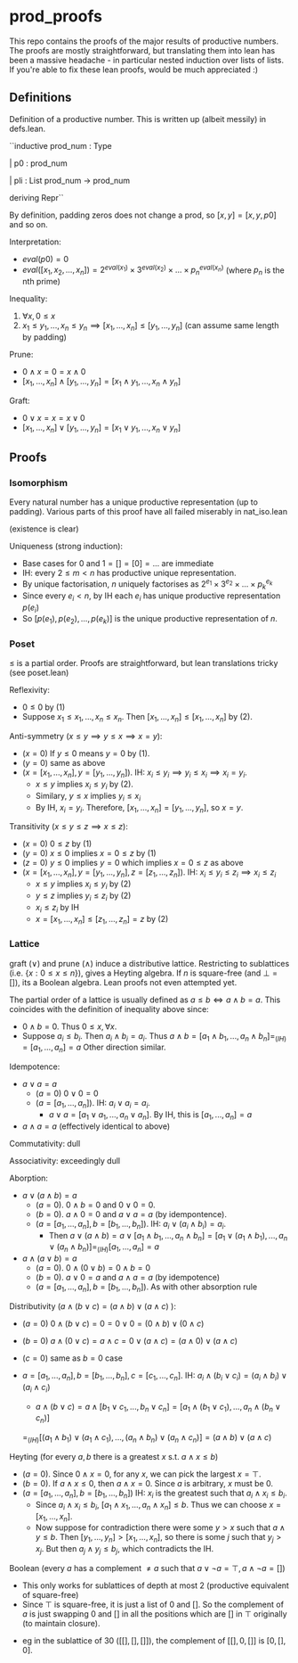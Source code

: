 # prod_proofs

This repo contains the proofs of the major results of productive numbers. The proofs are mostly straightforward, but translating them into lean has been a massive headache - in particular nested induction over lists of lists. If you're able to fix these lean proofs, would be much appreciated :)


## Definitions

Definition of a productive number. This is written up (albeit messily) in defs.lean.

``inductive prod_num : Type

| p0 : prod_num

| pli : List prod_num → prod_num

deriving Repr``

By definition, padding zeros does not change a prod, so $[x, y] = [x, y, p0]$ and so on.

Interpretation:
* $eval(p0) = 0$
* $eval([x_1, x_2, ..., x_n]) = 2^{eval(x_1)} \times 3^{eval(x_2)} \times ... \times p_n^{eval(x_n)}$ (where $p_n$ is the nth prime)

Inequality:
1. $\forall x, 0 \leq x$
2. $x_1 \leq y_1, ..., x_n \leq y_n \implies [x_1, ..., x_n] \leq [y_1, ..., y_n]$ (can assume same length by padding)

Prune:
* $0 \land x = 0 = x \land 0$
* $[x_1, ..., x_n] \land [y_1, ..., y_n] = [x_1 \land y_1, ..., x_n \land y_n]$

Graft:
* $0 \lor x = x = x \lor 0$
* $[x_1, ..., x_n] \lor [y_1, ..., y_n] = [x_1 \lor y_1, ..., x_n \lor y_n]$


## Proofs

### Isomorphism

Every natural number has a unique productive representation (up to padding). Various parts of this proof have all failed miserably in nat_iso.lean

(existence is clear)

Uniqueness (strong induction):
* Base cases for $0$ and $1 = [] = [0] = ...$ are immediate
* IH: every $2 \leq m < n$ has productive unique representation.
* By unique factorisation, $n$ uniquely factorises as $2^{e_1} \times 3^{e_2} \times ... \times p_k^{e_k}$
* Since every $e_i < n$, by IH each $e_i$ has unique productive representation $p(e_i)$
* So $[p(e_1), p(e_2), ..., p(e_k)]$ is the unique productive representation of $n$.


### Poset

$\leq$ is a partial order. Proofs are straightforward, but lean translations tricky (see poset.lean)

Reflexivity:
* $0 \leq 0$ by (1)
* Suppose $x_1 \leq x_1, ..., x_n \leq x_n$. Then $[x_1, ..., x_n] \leq [x_1, ..., x_n]$ by (2).

Anti-symmetry ($x \leq y \implies y \leq x \implies x = y$):
* ($x=0$) If $y \leq 0$ means $y = 0$ by (1). 
* ($y=0$) same as above
* ($x = [x_1, ...,x_n], y = [y_1, ..., y_n]$). IH: $x_i \leq y_i \implies y_i \leq x_i \implies x_i = y_i$. 
    - $x \leq y$ implies $x_i \leq y_i$ by (2).
    -  Similary, $y \leq x$ implies $y_i \leq x_i$
    - By IH, $x_i = y_i$. Therefore, $[x_1, ..., x_n] = [y_1, ..., y_n]$, so $x = y$.


Transitivity ($x \leq y \leq z \implies x \leq z$):
* ($x = 0$) $0 \leq z$ by (1)
* ($y = 0$) $x \leq 0$ implies $x = 0 \leq z$ by (1)
* ($z = 0$) $y \leq 0$ implies $y = 0$ which implies $x = 0 \leq z$ as above
* ($x = [x_1, ..., x_n], y=[y_1, ..., y_n], z = [z_1, ..., z_n]$). IH: $x_i \leq y_i \leq z_i \implies x_i \leq z_i$
    - $x \leq y$ implies $x_i \leq y_i$ by (2)
    - $y \leq z$ implies $y_i \leq z_i$ by (2)
    - $x_i \leq z_i$ by IH
    - $x = [x_1, ..., x_n] \leq [z_1, ..., z_n] = z$ by (2)

### Lattice

graft ($\lor$) and prune ($\land$) induce a distributive lattice. Restricting to sublattices (i.e. $\{x : 0 \leq x \leq n\}$), gives a Heyting algebra. If $n$ is square-free (and $\bot = []$), its a Boolean algebra. Lean proofs not even attempted yet.

The partial order of a lattice is usually defined as $a \leq b \iff a \land b = a$. This coincides with the definition of inequality above since:
* $0 \land b = 0$. Thus $0 \leq x, \forall x$.
* Suppose $a_i \leq b_i$. Then $a_i \land b_i = a_i$. Thus $a \land b = [a_1 \land b_1, ..., a_n \land b_n] =_{(IH)} = [a_1, ..., a_n] = a$
Other direction similar.


Idempotence:
* $a \lor a = a$
    - ($a=0$) $0 \lor 0 = 0$
    - ($a = [a_1, ..., a_n]$). IH: $a_i \lor a_i = a_i$.
        - $a \lor a = [a_1 \lor a_1, ..., a_n \lor a_n]$. By IH, this is $[a_1, ..., a_n] = a$
* $a \land a = a$ (effectively identical to above)

Commutativity: dull


Associativity: exceedingly dull


Aborption:
* $a \lor (a \land b) = a$
    - ($a=0$). $0 \land b = 0$ and $0 \lor 0 = 0$.
    - ($b=0$). $a \land 0 = 0$ and $a \lor a = a$ (by idempontence).
    - ($a=[a_1, ..., a_n], b=[b_1, ..., b_n]$). IH: $a_i \lor (a_i \land b_i) = a_i$. 
        - Then $a \lor (a \land b) = a \lor [a_1 \land b_1, ..., a_n \land b_n] = [a_1 \lor (a_1 \land b_1), ..., a_n \lor (a_n \land b_n)] =_{(IH)} [a_1, ..., a_n] = a$
* $a \land (a \lor b) = a$
    - ($a=0$). $0 \land (0 \lor b) = 0 \land b = 0$
    - ($b=0$). $a \lor 0 = a$ and $a \land a = a$ (by idempotence)
    - ($a=[a_1, ..., a_n], b=[b_1, ..., b_n]$). As with other absorption rule

Distributivity ($a \land (b \lor c) = (a \land b) \lor (a \land c)$ ):
* ($a=0$) $0 \land (b \lor c) = 0 = 0 \lor 0 = (0 \land b) \lor (0 \land c)$
* ($b=0$) $a \land (0 \lor c) = a \land c = 0 \lor (a \land c) = (a \land 0) \lor (a \land c)$
* ($c=0$) same as $b=0$ case
* $a = [a_1, ..., a_n], b = [b_1, ..., b_n], c = [c_1, ..., c_n]$. IH: $a_i \land (b_i \lor c_i) = (a_i \land b_i) \lor (a_i \land c_i)$
    - $a \land (b \lor c) = a \land [b_1 \lor c_1, ..., b_n \lor c_n] = [a_1 \land (b_1 \lor c_1), ..., a_n \land (b_n \lor c_n)]$
   
   $=_{(IH)} [(a_1 \land b_1) \lor (a_1 \land c_1), ..., (a_n \land b_n) \lor (a_n \land c_n)] = (a \land b) \lor (a \land c)$




Heyting (for every $a, b$ there is a greatest $x$ s.t. $a \land x \leq b$)
* ($a = 0$). Since $0 \land x = 0$, for any $x$, we can pick the largest $x = \top$. 
* ($b = 0$). If $a \land x \leq 0$, then $a \land x = 0$. Since $a$ is arbitrary, $x$ must be $0$.
* ($a = [a_1, ..., a_n], b = [b_1, ..., b_n]$) IH: $x_i$ is the greatest such that $a_i \land x_i \leq b_i$. 
    - Since $a_i \land x_i \leq b_i$, $[a_1 \land x_1, ..., a_n \land x_n] \leq b$. Thus we can choose $x = [x_1, ..., x_n]$.
    - Now suppose for contradiction there were some $y > x$ such that $a \land y \leq b$. Then $[y_1, ..., y_n] > [x_1, ..., x_n]$, so there is some $j$ such that $y_j > x_j$. But then $a_j \land y_j \leq b_j$, which contradicts the IH.  




Boolean (every $a$ has a complement $\neq a$ such that $a \lor \neg a = \top, a \land \neg a = []$)
* This only works for sublattices of depth at most 2 (productive equivalent of square-free)
* Since $\top$ is square-free, it is just a list of $0$ and $[]$. So the complement of $a$ is just swapping $0$ and $[]$ in all the positions which are $[]$ in $\top$ originally (to maintain closure).
 - eg in the sublattice of 30 ($[[], [], []]$), the complement of $[[], 0, []]$ is $[0, [], 0]$.